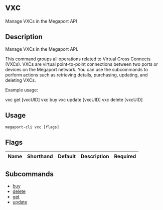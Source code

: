 # vxc

Manage VXCs in the Megaport API

## Description

Manage VXCs in the Megaport API.

This command groups all operations related to Virtual Cross Connects (VXCs). VXCs are virtual point-to-point connections between two ports or devices on the Megaport network. You can use the subcommands to perform actions such as retrieving details, purchasing, updating, and deleting VXCs.

Example usage:

vxc get [vxcUID]
vxc buy
vxc update [vxcUID]
vxc delete [vxcUID]



## Usage

```
megaport-cli vxc [flags]
```







## Flags

| Name | Shorthand | Default | Description | Required |
|------|-----------|---------|-------------|----------|


## Subcommands

* [buy](megaport-cli_vxc_buy.md)
* [delete](megaport-cli_vxc_delete.md)
* [get](megaport-cli_vxc_get.md)
* [update](megaport-cli_vxc_update.md)

